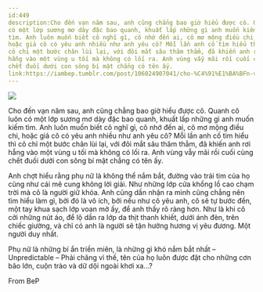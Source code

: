 ```yaml
---
id:449
description:Cho đến vạn năm sau, anh cũng chẳng bao giờ hiểu được cô. Quanh cô luôn
có một lớp sương mơ dày đặc bao quanh, khuất lấp những gì anh muốn kiếm
tìm. Anh luôn muốn biết cô nghĩ gì, cô nhớ đến ai, cô mơ mộng điều chi,
hoặc giả cô có yêu anh nhiều như anh yêu cô? Mỗi lần anh cố tìm hiểu thì
cô chỉ một bước chân lùi lại, với đôi mắt sâu thăm thẳm, đã khiến anh rơi
hẫng vào một vùng u tối mà không có lối ra. Anh vùng vẫy mãi rồi cuối cùng
chết đuối dưới con sông bí mật chẳng có tên ấy.
link:https://iambep.tumblr.com/post/106024907041/cho-%C4%91%E1%BA%BFn-v%E1%BA%A1n-n%C4%83m-sau-anh-c%C5%A9ng-ch%E1%BA%B3ng-bao-gi%E1%BB%9D-hi%E1%BB%83u
---
```


![](https://64.media.tumblr.com/c2b1b901d406501175ebdf1ddaae6404/tumblr_nh2jzklRUj1u3a9rjo1_500.jpg)

Cho đến vạn năm sau, anh cũng chẳng bao giờ hiểu được cô. Quanh cô luôn
có một lớp sương mơ dày đặc bao quanh, khuất lấp những gì anh muốn kiếm
tìm. Anh luôn muốn biết cô nghĩ gì, cô nhớ đến ai, cô mơ mộng điều chi,
hoặc giả cô có yêu anh nhiều như anh yêu cô? Mỗi lần anh cố tìm hiểu thì
cô chỉ một bước chân lùi lại, với đôi mắt sâu thăm thẳm, đã khiến anh rơi
hẫng vào một vùng u tối mà không có lối ra. Anh vùng vẫy mãi rồi cuối cùng
chết đuối dưới con sông bí mật chẳng có tên ấy.

Anh chợt hiểu rằng phụ nữ là không thể nắm bắt, đường vào trái tim của họ
cũng như cái mê cung không lời giải. Như những lớp cửa khổng lồ cao chạm
trời mà cô là người giữ khóa. Anh cũng dần nhận ra mình cũng chẳng nên tìm
hiểu làm gì, bởi đó là vô ích, bởi nếu như cô yêu anh, cô sẽ tự bước đến,
một tay khua sạch lớp voan mờ ấy, để anh thấy rõ ràng hơn. Như là khi cô
cởi những nút áo, để lộ dần ra lớp da thịt thanh khiết, dưới ánh đèn, trên
chiếc giường, và chỉ có anh là người sẽ tận hưởng hương vị yêu đương. Một
người duy nhất.

Phụ nữ là những bí ẩn triền miên, là những gì khó nắm bắt nhất – Unpredictable
– Phải chăng vì thế, tên của họ luôn được đặt cho những cơn bão lớn, cuộn
trào và dữ dội ngoài khơi xa...?

From BeP